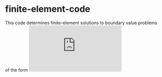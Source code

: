 # finite-element-code
This code determines finite-element solutions to boundary value problems of the form
![equation](https://latex.codecogs.com/gif.latex?%5Chuge%20-%5Cnabla%5Ccdot%28k%28x%2Cy%29%20%5Cnabla%7Bu%7D%29%20&plus;%20b%28x%2Cy%29u%20%3D%20f%28x%2Cy%29)

